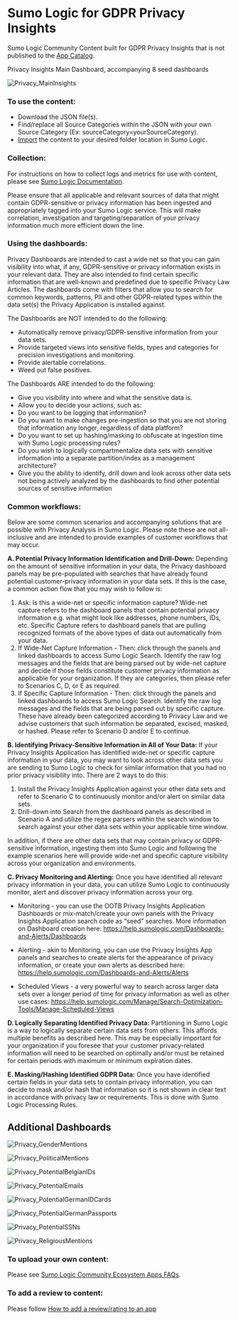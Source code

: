 # Sumo Logic for GDPR Privacy Insights
Sumo Logic Community Content built for GDPR Privacy Insights that is not published to the [App Catalog](https://help.sumologic.com/docs/integrations/).

Privacy Insights Main Dashboard, accompanying 8 seed dashboards

![Privacy_MainInsights](Screenshots/Privacy_MainInsights.png)

### To use the content:
- Download the JSON file(s).
- Find/replace all Source Categories within the JSON with your own Source Category (Ex: sourceCategory=yourSourceCategory).
- [Import](https://help.sumologic.com/docs/get-started/library/#import-content) the content to your desired folder location in Sumo Logic.

### Collection:
For instructions on how to collect logs and metrics for use with content, please see [Sumo Logic Documentation](https://help.sumologic.com/docs/send-data/).

Please ensure that all applicable and relevant sources of data that might contain GDPR-sensitive or privacy information has been ingested and appropriately tagged into your Sumo Logic service. This will make correlation, investigation and targeting/separation of your privacy information much more efficient down the line.

### Using the dashboards: 
Privacy Dashboards are intended to cast a wide net so that you can gain visibility into what, if any, GDPR-sensitive or privacy information exists in your relevant data. They are also intended to find certain specific information that are well-known and predefined due to specific Privacy Law Articles. The dashboards come with filters that allow you to search for common keywords, patterns, PII and other GDPR-related types within the data set(s) the Privacy Application is installed against. 
 
The Dashboards are NOT intended to do the following: 
- Automatically remove privacy/GDPR-sensitive information from your data sets. 
- Provide targeted views into sensitive fields, types and categories for precision investigations and monitoring. 
- Provide alertable correlations. 
- Weed out false positives. 
 
The Dashboards ARE intended to do the following: 
- Give you visibility into where and what the sensitive data is. 
- Allow you to decide your actions, such as: 
- Do you want to be logging that information? 
- Do you want to make changes pre-ingestion so that you are not storing that 
information any longer, regardless of data platform? 
- Do you want to set up hashing/masking to obfuscate at ingestion time with Sumo Logic processing rules? 
- Do you wish to logically compartmentalize data sets with sensitive information into a separate partition/index as a management architecture? 
- Give you the ability to identify, drill down and look across other data sets not being actively analyzed by the dashboards to find other potential sources of sensitive information

### Common workflows: 
Below are some common scenarios and accompanying solutions that are possible with Privacy Analysis in Sumo Logic. Please note these are not all-inclusive and are intended to provide examples of customer workflows that may occur. 
 
**A. Potential Privacy Information Identification and Drill-Down​:**
Depending on the amount of sensitive information in your data, the Privacy dashboard panels may be pre-populated with searches that have already found potential customer-privacy information in your data sets. If this is the case, a common action flow that you may wish to follow is: 
   1. Ask: Is this a wide-net or specific information capture?​ Wide-net capture refers to the dashboard panels that contain ​potential​ privacy information e.g. what might look like addresses, phone numbers, IDs, etc. Specific Capture refers to dashboard panels that are pulling recognized formats of the above types of data out automatically from your data. 
   2. If Wide-Net Capture Information​ - ​Then​: click through the panels and linked dashboards to access Sumo Logic Search. Identify the raw log messages and the fields that are being parsed out by wide-net capture and decide if those fields constitute customer privacy information as applicable for your organization. If they are categories, then please refer to Scenarios C, D, or E as required. 
   3. If Specific Capture Information - Then​: click through the panels and linked dashboards to access Sumo Logic Search. Identify the raw log messages and the fields that are being parsed out by specific capture. These have already been categorized according to Privacy Law and we advise customers that such information be separated, excised, masked, or hashed. Please refer to Scenario D and/or E to continue. 
 
**B. Identifying Privacy-Sensitive Information in All of Your Data​:** 
If your Privacy Insights Application has identified wide-net or specific capture information in your data, you may want to look across other data sets you are sending to Sumo Logic to check for similar information that you had no prior privacy visibility into. There are 2 ways to do this: 
   1. Install the Privacy Insights Application against your other data sets and refer to Scenario C to continuously monitor and/or alert on similar data sets. 
   2. Drill-down into Search from the dashboard panels as described in Scenario A and utilize the ​regex parsers​ within the search window to search against your other data sets within your applicable time window. 

In addition, if there are other data sets that may contain privacy or GDPR-sensitive information, ingesting them into Sumo Logic and following the example scenarios here will provide wide-net and specific capture visibility across your organization and environments. 
 
**C. Privacy Monitoring and Alerting​:**
Once you have identified all relevant privacy information in your data, you can utilize Sumo Logic to continuously monitor, alert and discover privacy information across your org. 
 
   - Monitoring​ - you can use the OOTB Privacy Insights Application Dashboards or mix-match/create your own panels with the Privacy Insights Application search code as “seed” searches. More information on Dashboard creation here: https://help.sumologic.com/Dashboards-and-Alerts/Dashboards 
 
   - Alerting​ - akin to Monitoring, you can use the Privacy Insights App panels and searches to create alerts for the appearance of privacy information, or create your own alerts as described here: ​https://help.sumologic.com/Dashboards-and-Alerts/Alerts 
 
 
   - Scheduled Views​ -  a very powerful way to search across larger data sets over a longer period of time for privacy information as well as other use cases: https://help.sumologic.com/Manage/Search-Optimization-Tools/Manage-Scheduled-Views 
 
**D. Logically Separating Identified Privacy Data​:** 
Partitioning in Sumo Logic is a way to logically separate certain data sets from others. This affords multiple benefits as described ​here​. This may be especially important for your organization if you foresee that your customer privacy-related information will need to be searched on optimally and/or must be retained for certain periods with maximum or minimum expiration dates. 
 
**E. Masking/Hashing Identified GDPR Data​:** 
Once you have identified certain fields in your data sets to contain privacy information, you can decide to mask and/or hash that information so it is not shown in clear text in accordance with privacy law or requirements. This is done with Sumo Logic ​Processing Rules​. 

## Additional Dashboards

![Privacy_GenderMentions](Screenshots/Privacy_GenderMentions.png)

![Privacy_PoliticalMentions](Screenshots/Privacy_PoliticalMentions.png)

![Privacy_PotentialBelgianIDs](Screenshots/Privacy_PotentialBelgianIDs.png)

![Privacy_PotentialEmails](Screenshots/Privacy_PotentialEmails.png)

![Privacy_PotentialGermanIDCards](Screenshots/Privacy_PotentialGermanIDCards.png)

![Privacy_PotentialGermanPassports](Screenshots/Privacy_PotentialGermanPassports.png)

![Privacy_PotentialSSNs](Screenshots/Privacy_PotentialSSNs.png)

![Privacy_ReligiousMentions](Screenshots/Privacy_ReligiousMentions.png)

### To upload your own content:
Please see [Sumo Logic Community Ecosystem Apps FAQs](https://help.sumologic.com/docs/integrations/community-ecosystem-apps/#faq).

### To add a review to content:
Please follow [How to add a review/rating to an app](https://help.sumologic.com/docs/integrations/community-ecosystem-apps/#how-do-i-add-a-reviewrating-to-an-app)